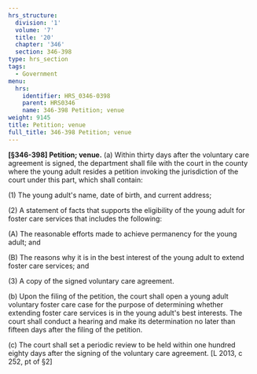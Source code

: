 ```yaml
---
hrs_structure:
  division: '1'
  volume: '7'
  title: '20'
  chapter: '346'
  section: 346-398
type: hrs_section
tags:
  - Government
menu:
  hrs:
    identifier: HRS_0346-0398
    parent: HRS0346
    name: 346-398 Petition; venue
weight: 9145
title: Petition; venue
full_title: 346-398 Petition; venue
---
```

**[§346-398] Petition; venue.** (a) Within thirty days after the voluntary care agreement is signed, the department shall file with the court in the county where the young adult resides a petition invoking the jurisdiction of the court under this part, which shall contain:

(1) The young adult's name, date of birth, and current address;

(2) A statement of facts that supports the eligibility of the young adult for foster care services that includes the following:

(A) The reasonable efforts made to achieve permanency for the young adult; and

(B) The reasons why it is in the best interest of the young adult to extend foster care services; and

(3) A copy of the signed voluntary care agreement.

(b) Upon the filing of the petition, the court shall open a young adult voluntary foster care case for the purpose of determining whether extending foster care services is in the young adult's best interests. The court shall conduct a hearing and make its determination no later than fifteen days after the filing of the petition.

(c) The court shall set a periodic review to be held within one hundred eighty days after the signing of the voluntary care agreement. [L 2013, c 252, pt of §2]